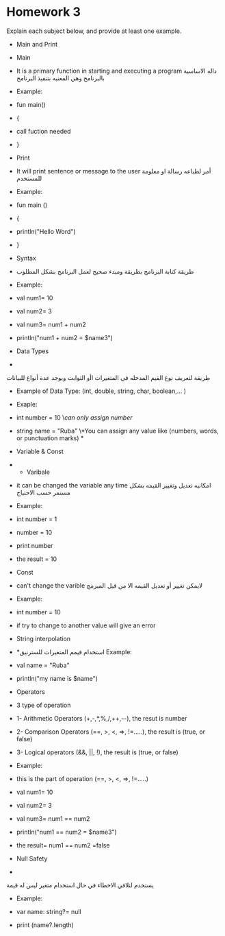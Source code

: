 # Homework 3

Explain each subject below, and provide at least one example.
* Main and Print  
 - Main 
* It is a primary function in starting and executing a program داله الاساسية بالبرنامج وهي المعنيه بتنفيذ البرنامج 

* Example:

* fun main()
* {
* call fuction needed
* }

 - Print 
* It will print sentence or message to the user أمر لطباعه رسالة او معلومة للمستخدم 
* Example:

* fun main ()
* {
 *    println("Hello Word")
* }


* Syntax
*  طريقة كتابة البرنامج بطريقة ومبدء صحيح لعمل البرنامج بشكل المطلوب 
* Example: 

* val num1= 10
* val num2= 3
* val num3= num1 + num2
* println("num1 + num2 = $name3")


* Data Types 
* 
طريقة لتعريف نوع القيم المدخله في المتغيرات اأو الثوابت ويوجد عدة أنواع للبيانات 
* Example of Data Type: (int, double, string, char, boolean,... )
* Exaple: 
* int number = 10 \\*can only assign number*
* string name = "Ruba" \\*You can assign any value like (numbers, words, or punctuation marks) *

* Variable  & Const 
* - Varibale 
* it can be changed the variable any time امكانيه تعديل وتغيير القيمه بشكل مستمر حسب الاحتياج 
*  Example:

* int number = 1
* number = 10 
* print number 
* the result = 10 


- Const
* can't change the varible لايمكن تغيير أو تعديل القيمه الا من قبل المبرمج 
* Example: 
* int number = 10 
* if try to change to another value will give an error 

* String interpolation 
*  *استخدام قيمم المتغيرات للسترنيق
Example:

* val name = "Ruba"
*  println("my name is $name")


* Operators 
* 3 type of operation 
*  1- Arithmetic Operators  (+,-,*,%,/,++,--), the resut is number
*  2- Comparison Operators (==, >, <, =>, !=.....), the result is (true, or false)
*  3- Logical operators (&&, ||, !), the result is (true, or false)
*  Example:
* this is the part of operation (==, >, <, =>, !=.....)

* val num1= 10
* val num2= 3
* val num3= num1 == num2
* println("num1 == num2 = $name3")
* the result=  num1 == num2 =false


* Null Safety
* 
يستخدم لتلافي الاخطاء في حال استخدام متغير ليس له قيمة 
* Example: 

* var name: string?= null 
* print (name?.length)




